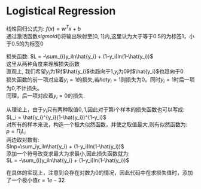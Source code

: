 # Logistical Regression
线性回归公式为: $f(x) = w^{T}x+b$  
通过激活函数$sigmoid()$将输出映射至[0, 1]内,这里认为大于等于0.5的为标签1，小于0.5的为标签0  
  
损失函数: $L = -\sum_{i}y_iln\hat{y_i} + (1-y_i)ln(1-\hat(y_i))$  
这里从两种角度来理解损失函数    
直观上, 我们希望$y_i$为1时$\hat{y_i}$也趋向于1,$y_i$为0时$\hat{y_i}$也趋向于0  
损失函数的前一项对应着$y_i=1$的损失,若$hat{y_i}=1$则损失为0。同时$y_i=1$时后一项为0,不计损失。  
同理，后一项对应着$y_i=0$的损失.    

从理论上，由于$y_i$只有两种取值${0, 1}$,因此对于第i个样本的损失函数也可以写成:  
$L_i = \hat{y_i}^{y_i}(1-\hat{y_i})^{1-y_i}$  
对所有的样本来说，构造一个极大似然函数，并使之取值最大,则有似然函数为:  
$p = \Pi_iL_i$  
两边取对数有:  
$lnp=\sum_iy_iln\hat{y_i} + (1-y_i)ln(1-\hat(y_i))$  
添加一个符号改变求最大为求最小,因此损失函数就为:  
$L = -\sum_{i}y_iln\hat{y_i} + (1-y_i)ln(1-\hat(y_i))$  
  
在具体的实现上，注意到会存在对数为0的情况，因此代码中在求损失值时，添加了一个极小值$\epsilon=1e-32$  
